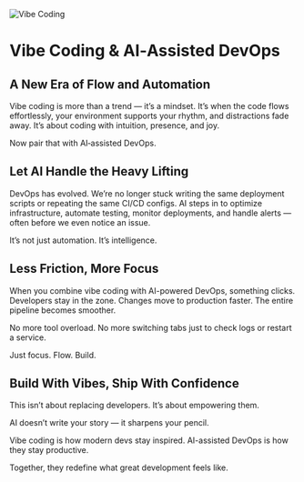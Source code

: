 ![Vibe Coding](https://juanfernandopacheco.com/wp-content/uploads/2025/07/what-is-vibe-coding-1024x683-1.webp)

# Vibe Coding & AI‑Assisted DevOps

## A New Era of Flow and Automation

Vibe coding is more than a trend — it’s a mindset. It’s when the code flows effortlessly, your environment supports your rhythm, and distractions fade away. It’s about coding with intuition, presence, and joy.

Now pair that with AI‑assisted DevOps.

## Let AI Handle the Heavy Lifting

DevOps has evolved. We’re no longer stuck writing the same deployment scripts or repeating the same CI/CD configs. AI steps in to optimize infrastructure, automate testing, monitor deployments, and handle alerts — often before we even notice an issue.

It’s not just automation. It’s intelligence.

## Less Friction, More Focus

When you combine vibe coding with AI-powered DevOps, something clicks. Developers stay in the zone. Changes move to production faster. The entire pipeline becomes smoother.

No more tool overload. No more switching tabs just to check logs or restart a service.

Just focus. Flow. Build.

## Build With Vibes, Ship With Confidence

This isn’t about replacing developers. It’s about empowering them.

AI doesn’t write your story — it sharpens your pencil.

Vibe coding is how modern devs stay inspired. AI-assisted DevOps is how they stay productive.

Together, they redefine what great development feels like.
